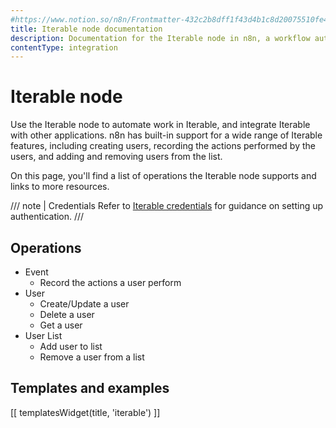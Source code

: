 ```yaml
---
#https://www.notion.so/n8n/Frontmatter-432c2b8dff1f43d4b1c8d20075510fe4
title: Iterable node documentation
description: Documentation for the Iterable node in n8n, a workflow automation platform. Includes details of operations and configuration, and links to examples and credentials information.
contentType: integration
---
```


# Iterable node

Use the Iterable node to automate work in Iterable, and integrate Iterable with other applications. n8n has built-in support for a wide range of Iterable features, including creating users, recording the actions performed by the users, and adding and removing users from the list. 

On this page, you'll find a list of operations the Iterable node supports and links to more resources.

/// note | Credentials
Refer to [Iterable credentials](/integrations/builtin/credentials/iterable/) for guidance on setting up authentication. 
///

## Operations

* Event
    * Record the actions a user perform
* User
    * Create/Update a user
    * Delete a user
    * Get a user
* User List
    * Add user to list
    * Remove a user from a list

## Templates and examples

<!-- see https://www.notion.so/n8n/Pull-in-templates-for-the-integrations-pages-37c716837b804d30a33b47475f6e3780 -->
[[ templatesWidget(title, 'iterable') ]]

